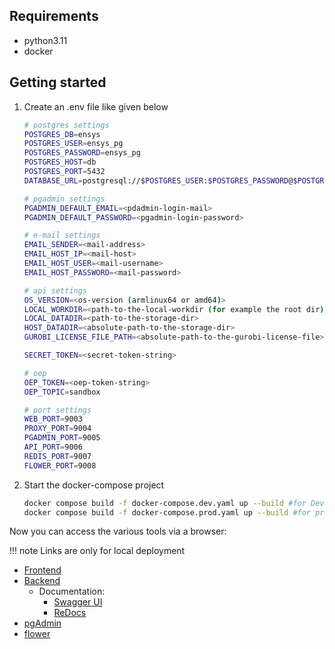 ## Requirements
- python3.11
- docker

## Getting started
1. Create an .env file like given below
    ``` bash
    # postgres settings
    POSTGRES_DB=ensys
    POSTGRES_USER=ensys_pg
    POSTGRES_PASSWORD=ensys_pg
    POSTGRES_HOST=db
    POSTGRES_PORT=5432
    DATABASE_URL=postgresql://$POSTGRES_USER:$POSTGRES_PASSWORD@$POSTGRES_HOST:$POSTGRES_PORT/$POSTGRES_DB
    
    # pgadmin settings
    PGADMIN_DEFAULT_EMAIL=<pdadmin-login-mail>
    PGADMIN_DEFAULT_PASSWORD=<pgadmin-login-password>
    
    # e-mail settings
    EMAIL_SENDER=<mail-address>
    EMAIL_HOST_IP=<mail-host>
    EMAIL_HOST_USER=<mail-username>
    EMAIL_HOST_PASSWORD=<mail-password>
    
    # api settings
    OS_VERSION=<os-version (armlinux64 or amd64)>
    LOCAL_WORKDIR=<path-to-the-local-workdir (for example the root dir)>
    LOCAL_DATADIR=<path-to-the-storage-dir>
    HOST_DATADIR=<absolute-path-to-the-storage-dir>
    GUROBI_LICENSE_FILE_PATH=<absolute-path-to-the-gurobi-license-file>
   
    SECRET_TOKEN=<secret-token-string>
    
    # oep
    OEP_TOKEN=<oep-token-string>
    OEP_TOPIC=sandbox
    
    # port settings
    WEB_PORT=9003
    PROXY_PORT=9004
    PGADMIN_PORT=9005
    API_PORT=9006
    REDIS_PORT=9007
    FLOWER_PORT=9008

    ```
2. Start the docker-compose project
    ``` bash
    docker compose build -f docker-compose.dev.yaml up --build #for Development
    docker compose build -f docker-compose.prod.yaml up --build #for production
    ```

Now you can access the various tools via a browser:

!!! note
    Links are only for local deployment

- [Frontend](http://localhost:9003)
- [Backend](http://localhost:9006)
  - Documentation:
    - [Swagger UI](http://localhost:9006/docs)
    - [ReDocs](http://localhost:9006/redoc)
- [pgAdmin](http://localhost:9005)
- [flower](http://localhost:9008)
